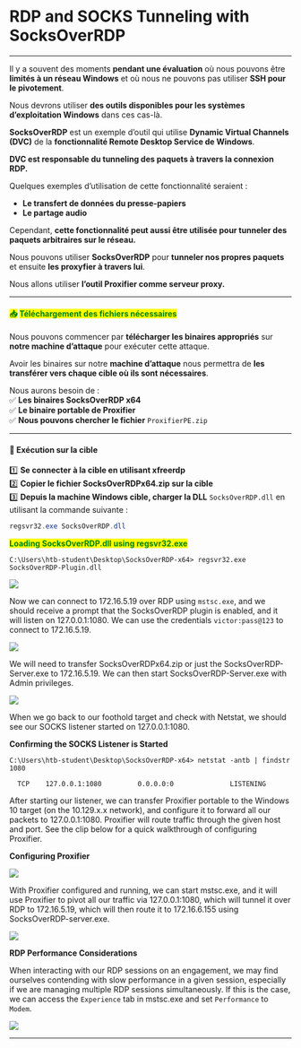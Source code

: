 # RDP and SOCKS Tunneling with SocksOverRDP

***

Il y a souvent des moments **pendant une évaluation** où nous pouvons être **limités à un réseau Windows** et où nous ne pouvons pas utiliser **SSH pour le pivotement**.

Nous devrons utiliser **des outils disponibles pour les systèmes d’exploitation Windows** dans ces cas-là.

**SocksOverRDP** est un exemple d’outil qui utilise **Dynamic Virtual Channels (DVC)** de la **fonctionnalité Remote Desktop Service de Windows**.

**DVC est responsable du tunneling des paquets à travers la connexion RDP.**

Quelques exemples d’utilisation de cette fonctionnalité seraient :

* **Le transfert de données du presse-papiers**
* **Le partage audio**

Cependant, **cette fonctionnalité peut aussi être utilisée pour tunneler des paquets arbitraires sur le réseau.**

Nous pouvons utiliser **SocksOverRDP** pour **tunneler nos propres paquets** et ensuite **les proxyfier à travers lui**.

Nous allons utiliser **l’outil Proxifier comme serveur proxy.**

***

#### <mark style="color:green;">📥</mark> <mark style="color:green;"></mark><mark style="color:green;">**Téléchargement des fichiers nécessaires**</mark>

Nous pouvons commencer par **télécharger les binaires appropriés** sur **notre machine d’attaque** pour exécuter cette attaque.

Avoir les binaires sur notre **machine d’attaque** nous permettra de **les transférer vers chaque cible où ils sont nécessaires**.

Nous aurons besoin de :\
✅ **Les binaires SocksOverRDP x64**\
✅ **Le binaire portable de Proxifier**\
✅ **Nous pouvons chercher le fichier** `ProxifierPE.zip`

***

#### 🔗 **Exécution sur la cible**

1️⃣ **Se connecter à la cible en utilisant xfreerdp**\
2️⃣ **Copier le fichier SocksOverRDPx64.zip sur la cible**\
3️⃣ **Depuis la machine Windows cible, charger la DLL** `SocksOverRDP.dll` en utilisant la commande suivante :

```powershell
regsvr32.exe SocksOverRDP.dll
```

<mark style="color:green;">**Loading SocksOverRDP.dll using regsvr32.exe**</mark>

```cmd-session
C:\Users\htb-student\Desktop\SocksOverRDP-x64> regsvr32.exe SocksOverRDP-Plugin.dll
```

![](https://academy.hackthebox.com/storage/modules/158/socksoverrdpdll.png)

Now we can connect to 172.16.5.19 over RDP using `mstsc.exe`, and we should receive a prompt that the SocksOverRDP plugin is enabled, and it will listen on 127.0.0.1:1080. We can use the credentials `victor:pass@123` to connect to 172.16.5.19.

![](https://academy.hackthebox.com/storage/modules/158/pivotingtoDC.png)

We will need to transfer SocksOverRDPx64.zip or just the SocksOverRDP-Server.exe to 172.16.5.19. We can then start SocksOverRDP-Server.exe with Admin privileges.

![](https://academy.hackthebox.com/storage/modules/158/executingsocksoverrdpserver.png)

When we go back to our foothold target and check with Netstat, we should see our SOCKS listener started on 127.0.0.1:1080.

**Confirming the SOCKS Listener is Started**

```cmd-session
C:\Users\htb-student\Desktop\SocksOverRDP-x64> netstat -antb | findstr 1080

  TCP    127.0.0.1:1080         0.0.0.0:0              LISTENING
```

After starting our listener, we can transfer Proxifier portable to the Windows 10 target (on the 10.129.x.x network), and configure it to forward all our packets to 127.0.0.1:1080. Proxifier will route traffic through the given host and port. See the clip below for a quick walkthrough of configuring Proxifier.

**Configuring Proxifier**

![](https://academy.hackthebox.com/storage/modules/158/configuringproxifier.gif)

With Proxifier configured and running, we can start mstsc.exe, and it will use Proxifier to pivot all our traffic via 127.0.0.1:1080, which will tunnel it over RDP to 172.16.5.19, which will then route it to 172.16.6.155 using SocksOverRDP-server.exe.

![](https://academy.hackthebox.com/storage/modules/158/rdpsockspivot.png)

**RDP Performance Considerations**

When interacting with our RDP sessions on an engagement, we may find ourselves contending with slow performance in a given session, especially if we are managing multiple RDP sessions simultaneously. If this is the case, we can access the `Experience` tab in mstsc.exe and set `Performance` to `Modem`.

![](https://academy.hackthebox.com/storage/modules/158/rdpexpen.png)

***

